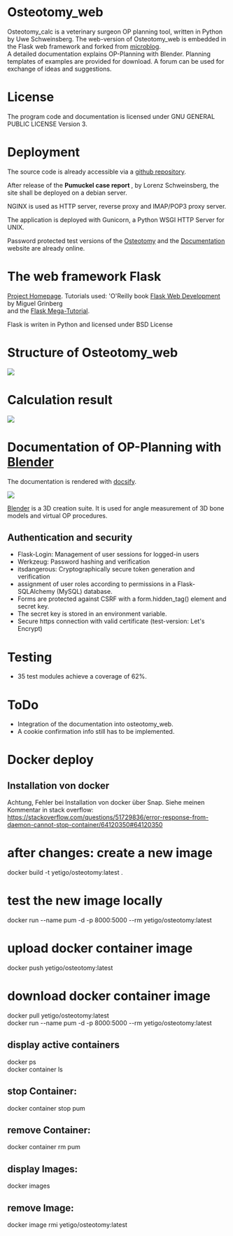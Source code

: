 # Osteotomy_web
Osteotomy_calc is a veterinary surgeon OP planning tool, written in Python by Uwe Schweinsberg.
The web-version of Osteotomy_web is embedded in the Flask web framework and forked from 
[microblog](https://github.com/miguelgrinberg/microblog).  
A detailed documentation explains OP-Planning with Blender. Planning templates of examples are provided for download.
A forum can be used for exchange of ideas and suggestions.  

# License
The program code and documentation is licensed under GNU GENERAL PUBLIC LICENSE Version 3.

# Deployment  
The source code is already accessible via a [github repository](https://github.com/butayama/osteotomy_web).  
 
After release of the <b> Pumuckel case report </b>, by Lorenz Schweinsberg, the site shall be deployed on a debian server.  

NGINX is used as HTTP server, reverse proxy and IMAP/POP3 proxy server.  

The application is deployed with Gunicorn, a Python WSGI HTTP Server for UNIX. 

Password protected test versions of the [Osteotomy](http://Osteotomy.de) and the [Documentation](http://81.169.231.230)
website are already online.

# The web framework Flask
[Project Homepage](https://flask.palletsprojects.com/en/1.1.x/).
Tutorials used: 'O'Reilly book [Flask Web Development](http://www.flaskbook.com) by Miguel Grinberg  
and the [Flask Mega-Tutorial](https://blog.miguelgrinberg.com/post/the-flask-mega-tutorial-part-i-hello-world).    

Flask is writen in Python and licensed under BSD License

# Structure of Osteotomy_web  
![](.README_images/81b640db.png)  

# Calculation result
![](.README_images/ee696f1e.png)  

# Documentation of OP-Planning with [Blender](https://www.blender.org/)  
The documentation is rendered with [docsify](https://docsify.js.org/#/).  
  
![](.README_images/ce1fb2d5.png)  

[Blender](https://www.blender.org/) is a 3D creation suite. It is used for angle measurement 
of 3D bone models and virtual OP procedures. 

## Authentication and security
   * Flask-Login: Management of user sessions for logged-in users  
   * Werkzeug: Password hashing and verification
   * itsdangerous: Cryptographically secure token generation and verification
   * assignment of user roles according to permissions in a Flask-SQLAlchemy (MySQL) database.
   * Forms are protected against CSRF with a form.hidden_tag() element and secret key.
   * The secret key is stored in an environment variable.
   * Secure https connection with valid certificate (test-version: Let's Encrypt)  
   
# Testing  
   * 35 test modules achieve a coverage of 62%.   
   
# ToDo  
   * Integration of the documentation into osteotomy_web.
   * A cookie confirmation info still has to be implemented.  
   
# Docker deploy

## Installation von docker
Achtung, Fehler bei Installation von docker über Snap. Siehe meinen Kommentar in stack overflow:
https://stackoverflow.com/questions/51729836/error-response-from-daemon-cannot-stop-container/64120350#64120350
   
# after changes: create a new image
 docker build -t yetigo/osteotomy:latest .  
 
# test the new image locally   
 docker run --name pum -d -p 8000:5000 --rm yetigo/osteotomy:latest  
 
# upload docker container image  
 docker push yetigo/osteotomy:latest  

# download docker container image 
 docker pull yetigo/osteotomy:latest  
 docker run --name pum -d -p 8000:5000 --rm yetigo/osteotomy:latest   
 
## display active containers 
 docker ps  
 docker container ls  
 
 ## stop Container:
docker container stop pum   

## remove Container:
docker container rm pum  

## display Images:
docker images

## remove Image:
docker image rmi yetigo/osteotomy:latest



